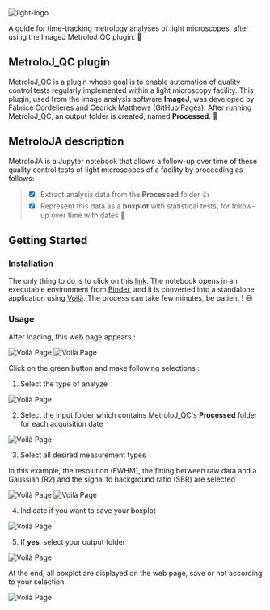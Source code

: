 <picture>
 <source media="(prefers-color-scheme: dark)" srcset="https://github.com/CSaint-Hilaire/MetroloJA/blob/main/images/MetroloJA_logo_black.png">
 <img alt="light-logo" src="https://github.com/CSaint-Hilaire/MetroloJA/blob/main/images/MetroloJA_logo_white.png">
</picture>

A guide for time-tracking metrology analyses of light microscopes, after using the ImageJ MetroloJ_QC plugin. :tada:

## MetroloJ_QC plugin
MetroloJ_QC is a plugin whose goal is to enable automation of quality control tests regularly implemented within a light microscopy facility. This plugin, used from the image analysis software **ImageJ**, was developed by Fabrice Cordelières and Cedrick Matthews ([GitHub Pages](https://github.com/MontpellierRessourcesImagerie/MetroloJ_QC)). After running MetroloJ_QC, an output folder is created, named **Processed**. &#x1F4D7; 

## MetroloJA description
MetroloJA is a Jupyter notebook that allows a follow-up over time of these quality control tests of light microscopes of a facility by proceeding as follows: 
 > - [x] Extract analysis data from the **Processed** folder :+1:
 > - [x] Represent this data as a **boxplot** with statistical tests, for follow-up over time with dates :tada:

## Getting Started
### Installation
The only thing to do is to click on this [link](https://mybinder.org/v2/gh/CSaint-Hilaire/MetroloJA/HEAD?urlpath=%2Fvoila%2Frender%2Fmetroloj_analyze.ipynb). 
The notebook opens in an executable environment from [Binder](https://mybinder.readthedocs.io/en/latest/), and it is converted into a standalone application using [Voilà](https://voila.readthedocs.io/en/stable/using.html). The process can take few minutes, be patient ! :laughing:

### Usage
After loading, this web page appears :

![Voilà Page](https://github.com/CSaint-Hilaire/MetroloJA/blob/main/images/usage_1.png) ![Voilà Page](https://github.com/CSaint-Hilaire/MetroloJA/blob/main/images/usage_1bis.png)

Click on the green button and make following selections : 
1. Select the type of analyze

![Voilà Page](https://github.com/CSaint-Hilaire/MetroloJA/blob/main/images/usage_2.png)

2. Select the input folder which contains MetroloJ_QC's **Processed** folder for each acquisition date

![Voilà Page](https://github.com/CSaint-Hilaire/MetroloJA/blob/main/images/usage_3.png)

3. Select all desired measurement types

In this example, the resolution (FWHM), the fitting between raw data and a Gaussian (R2) and the signal to background ratio (SBR) are selected  

![Voilà Page](https://github.com/CSaint-Hilaire/MetroloJA/blob/main/images/usage_4.png) ![Voilà Page](https://github.com/CSaint-Hilaire/MetroloJA/blob/main/images/usage_5.png)

4. Indicate if you want to save your boxplot

![Voilà Page](https://github.com/CSaint-Hilaire/MetroloJA/blob/main/images/usage_6.png)

5. If **yes**, select your output folder 

![Voilà Page](https://github.com/CSaint-Hilaire/MetroloJA/blob/main/images/usage_7.png)

At the end, all boxplot are displayed on the web page, save or not according to your selection.

![Voilà Page](https://github.com/CSaint-Hilaire/MetroloJA/blob/main/images/usage_8.png)
